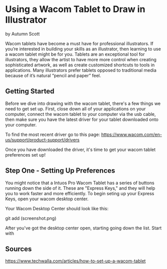 # Using a Wacom Tablet to Draw in Illustrator
by Autumn Scott

Wacom tablets have become a must have for professional illustrators. If you’re interested in building your skills as an illustrator, then learning to use a wacom tablet might be for you. Tablets are an exceptional tool for illustrators, they allow the artist to have more more control when creating sophisticated artwork, as well as create customized shortcuts to tools in applications. Many illustrators prefer tablets opposed to traditional media because of it’s natural “pencil and paper” feel. 

## Getting Started
Before we dive into drawing with the wacom tablet, there's a few things we need to get set up. First, close down all of your applications on your computer, connect the wacom tablet to your computer via the usb cable, then make sure you have the latest driver for your tablet downloaded onto your computer. 

To find the most recent driver go to this page: https://www.wacom.com/en-us/support/product-support/drivers

Once you have downloaded the driver, it's time to get your wacom tablet preferences set up!

## Step One - Setting Up Preferences

You might notice that a Intuos Pro Wacom Tablet has a series of buttons running down the side of it. These are "Express Keys," and they will help you to work faster and more efficiently. To begin seting up your Express Keys, open your wacom desktop center. 

Your Wacom Desktop Center should look like this:

git add (screenshot.png)

After you've got the desktop center open, starting going down the list. Start with

## Sources
https://www.techwalla.com/articles/how-to-set-up-a-wacom-tablet
